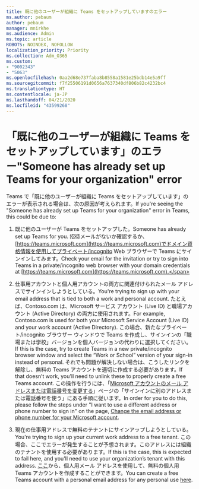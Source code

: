 ```yaml
---
title: 既に他のユーザーが組織に Teams をセットアップしていますのエラー
ms.author: pebaum
author: pebaum
manager: mnirkhe
ms.audience: Admin
ms.topic: article
ROBOTS: NOINDEX, NOFOLLOW
localization_priority: Priority
ms.collection: Adm_O365
ms.custom:
- "9002343"
- "5063"
ms.openlocfilehash: 0aa2d68e737faba8b8558a1581e25bdb14e5a9ff
ms.sourcegitcommit: f7f25506191d0656a7637340df806b82c4232bc4
ms.translationtype: HT
ms.contentlocale: ja-JP
ms.lasthandoff: 04/21/2020
ms.locfileid: "43599268"
---
```

# <a name="someone-has-already-set-up-teams-for-your-organization-error"></a><span data-ttu-id="82340-102">「既に他のユーザーが組織に Teams をセットアップしています」のエラー</span><span class="sxs-lookup"><span data-stu-id="82340-102">"Someone has already set up Teams for your organization" error</span></span>

<span data-ttu-id="82340-103">Teams で「既に他のユーザーが組織に Teams をセットアップしています」のエラーが表示される場合は、次の原因が考えられます。</span><span class="sxs-lookup"><span data-stu-id="82340-103">If you're seeing the "Someone has already set up Teams for your organization" error in Teams, this could be due to:</span></span>

1. <span data-ttu-id="82340-104">既に他のユーザーが Teams をセットアップした。</span><span class="sxs-lookup"><span data-stu-id="82340-104">Someone has already set up Teams for you.</span></span> <span data-ttu-id="82340-105">招待メールがないか確認するか、[https://teams.microsoft.com](https://teams.microsoft.com)でドメイン資格情報を使用してプライベート/incognito Web ブラウザーで Teams にサインインしてみます。</span><span class="sxs-lookup"><span data-stu-id="82340-105">Check your email for the invitation or try to sign into Teams in a private/incognito web browser with your domain credentials at [https://teams.microsoft.com](https://teams.microsoft.com).</span></span>

2. <span data-ttu-id="82340-106">仕事用アカウントと個人用アカウントの両方に関連付けられたメール アドレスでサインインしようとしている。</span><span class="sxs-lookup"><span data-stu-id="82340-106">You're trying to sign up with your email address that is tied to both a work and personal account.</span></span> <span data-ttu-id="82340-107">たとえば、Contoso.com は、Microsoft サービス アカウント (Live ID) と職場アカウント (Active Directory) の両方に使用されます。</span><span class="sxs-lookup"><span data-stu-id="82340-107">For example, Contoso.com is used for both your Microsoft Service Account (Live ID) and your work account (Active Directory).</span></span> <span data-ttu-id="82340-108">この場合、新たなプライベート/incognito ブラウザー ウィンドウで Teams を作成し、サインインの「職場または学校」バージョンを個人バージョンの代わりに選択してください。</span><span class="sxs-lookup"><span data-stu-id="82340-108">If this is the case, try to create Teams in a new private/incognito browser window and select the “Work or School” version of your sign-in instead of personal.</span></span> <span data-ttu-id="82340-109">それでも問題が解決しない場合は、こうしたリンクを解除し、無料の Teams アカウントを適切に作成する必要があります。</span><span class="sxs-lookup"><span data-stu-id="82340-109">If that doesn’t work, you'll need to unlink these to properly create a free Teams account.</span></span> <span data-ttu-id="82340-110">この操作を行うには、「[Microsoft アカウントのメール アドレスまたは電話番号を変更する](https://support.microsoft.com/help/12407)」ページの「サインインに別のアドレスまたは電話番号を使う」にある手順に従います。</span><span class="sxs-lookup"><span data-stu-id="82340-110">In order for you to do this, please follow the steps under "I want to use a different address or phone number to sign in" on the page, [Change the email address or phone number for your Microsoft account](https://support.microsoft.com/help/12407).</span></span>

3. <span data-ttu-id="82340-111">現在の仕事用アドレスで無料のテナントにサインアップしようとしている。</span><span class="sxs-lookup"><span data-stu-id="82340-111">You're trying to sign up your current work address to a free tenant.</span></span> <span data-ttu-id="82340-112">この場合、ここでエラーが発生することが予想されます。このアドレスには組織のテナントを使用する必要があります。</span><span class="sxs-lookup"><span data-stu-id="82340-112">If this is the case, this is expected to fail here, and you'll need to use your organization’s tenant with this address.</span></span> <span data-ttu-id="82340-113">[ここ](https://products.office.com/microsoft-teams/group-chat-software)から、個人用メール アドレスを使用して、無料の個人用 Teams アカウントを作成することができます。</span><span class="sxs-lookup"><span data-stu-id="82340-113">You can create a free Teams account with a personal email address for any personal use [here](https://products.office.com/microsoft-teams/group-chat-software).</span></span>
